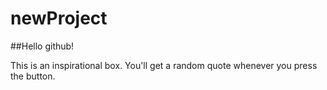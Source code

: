 # newProject

##Hello github!

This is an inspirational box. You'll get a random quote whenever you press the button.